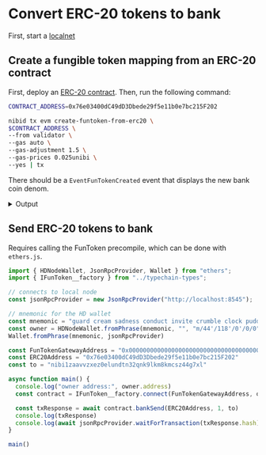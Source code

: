 # Convert ERC-20 tokens to bank

First, start a [localnet](../tutorials/run-a-localnet.md)&#x20;

## Create a fungible token mapping from an ERC-20 contract

First, deploy an [ERC-20 contract](../tutorials/evm/erc20-contract.md). Then, run the following command:

```bash
CONTRACT_ADDRESS=0x76e03400dC49dD3Dbede29f5e11b0e7bc215F202

nibid tx evm create-funtoken-from-erc20 \
$CONTRACT_ADDRESS \
--from validator \
--gas auto \
--gas-adjustment 1.5 \
--gas-prices 0.025unibi \
--yes | tx
```

There should be a `EventFunTokenCreated` event that displays the new bank coin denom.

<details>

<summary>Output</summary>

```json
{
  "type": "eth.evm.v1.EventFunTokenCreated",
  "attributes": [
    {
      "key": "bank_denom",
      "value": "\"erc20/0x76e03400dC49dD3Dbede29f5e11b0e7bc215F202\"",
      "index": true
    },
    {
      "key": "creator",
      "value": "\"nibi1zaavvzxez0elundtn32qnk9lkm8kmcsz44g7xl\"",
      "index": true
    },
    {
      "key": "erc20_contract_address",
      "value": "\"0x76e03400dC49dD3Dbede29f5e11b0e7bc215F202\"",
      "index": true
    },
    {
      "key": "is_made_from_coin",
      "value": "false",
      "index": true
    }
  ]
}
```



</details>

## Send ERC-20 tokens to bank

Requires calling the FunToken precompile, which can be done with `ethers.js`.&#x20;

```typescript
import { HDNodeWallet, JsonRpcProvider, Wallet } from "ethers";
import { IFunToken__factory } from "../typechain-types";

// connects to local node
const jsonRpcProvider = new JsonRpcProvider("http://localhost:8545");

// mnemonic for the HD wallet
const mnemonic = "guard cream sadness conduct invite crumble clock pudding hole grit liar hotel maid produce squeeze return argue turtle know drive eight casino maze host"
const owner = HDNodeWallet.fromPhrase(mnemonic, "", "m/44'/118'/0'/0/0").connect(jsonRpcProvider)
Wallet.fromPhrase(mnemonic, jsonRpcProvider)

const FunTokenGatewayAddress = "0x0000000000000000000000000000000000000800"
const ERC20Address = "0x76e03400dC49dD3Dbede29f5e11b0e7bc215F202"
const to = "nibi1zaavvzxez0elundtn32qnk9lkm8kmcsz44g7xl"

async function main() {
  console.log("owner address:", owner.address)
  const contract = IFunToken__factory.connect(FunTokenGatewayAddress, owner)

  const txResponse = await contract.bankSend(ERC20Address, 1, to)
  console.log(txResponse)
  console.log(await jsonRpcProvider.waitForTransaction(txResponse.hash))
}

main()
```
